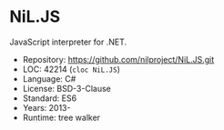 # NiL.JS

JavaScript interpreter for .NET.

* Repository: https://github.com/nilproject/NiL.JS.git
* LOC:        42214 (`cloc NiL.JS`)
* Language:   C#
* License:    BSD-3-Clause
* Standard:   ES6
* Years:      2013-
* Runtime:    tree walker
